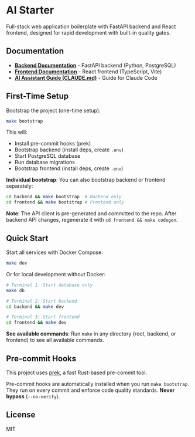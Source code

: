 # AI Starter

Full-stack web application boilerplate with FastAPI backend and React frontend, designed for rapid development with built-in quality gates.

## Documentation

- **[Backend Documentation](backend/README.md)** - FastAPI backend (Python, PostgreSQL)
- **[Frontend Documentation](frontend/README.md)** - React frontend (TypeScript, Vite)
- **[AI Assistant Guide (CLAUDE.md)](CLAUDE.md)** - Guide for Claude Code

## First-Time Setup

Bootstrap the project (one-time setup):

```bash
make bootstrap
```

This will:
- Install pre-commit hooks (prek)
- Bootstrap backend (install deps, create `.env`)
- Start PostgreSQL database
- Run database migrations
- Bootstrap frontend (install deps, create `.env`)

**Individual bootstrap**: You can also bootstrap backend or frontend separately:
```bash
cd backend && make bootstrap  # Backend only
cd frontend && make bootstrap # Frontend only
```

**Note**: The API client is pre-generated and committed to the repo. After backend API changes, regenerate it with `cd frontend && make codegen`.

## Quick Start

Start all services with Docker Compose:

```bash
make dev
```

Or for local development without Docker:

```bash
# Terminal 1: Start database only
make db

# Terminal 2: Start backend
cd backend && make dev

# Terminal 3: Start frontend
cd frontend && make dev
```

**See available commands**: Run `make` in any directory (root, backend, or frontend) to see all available commands.

## Pre-commit Hooks

This project uses [prek](https://github.com/astral-sh/prek), a fast Rust-based pre-commit tool.

Pre-commit hooks are automatically installed when you run `make bootstrap`. They run on every commit and enforce code quality standards. **Never bypass** (`--no-verify`).

## License

MIT
